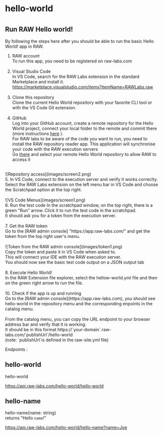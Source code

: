 # hello-world
# 

## Run RAW Hello world!

By following the steps here after you should be able to run the basic Hello World! app in RAW.

1. RAW account<br>
To run this app, you need to be registered on raw-labs.com<br><br>
2. Visual Studio Code<br>
In VS Code, search for the RAW Labs extension in the standard Marketplace and install it.<br>
https://marketplace.visualstudio.com/items?itemName=RAWLabs.raw<br><br>
3. Clone this repository<br>
Clone the current Hello World repository with your favorite CLI tool or with the VS Code Git extension.<br><br> 
4. GitHub<br>
Log into your GitHub account, create a remote repository for the Hello World project, connect your local folder to the remote and commit there (more instructions [here](https://docs.github.com/en/get-started/importing-your-projects-to-github/importing-source-code-to-github/adding-an-existing-project-to-github-using-the-command-line) ).<br>
For RAW labs to be aware of the code you want to run, you need to install the RAW repository reader app. This application will synchronise your code with the RAW execution servers<br>
Go [there](https://github.com/apps/raw-repository-reader) and select your remote Hello World repository to allow RAW to access it
<br>
![Repository access](images/screen2.png)
<br>
5. In VS Code, connect to the execution server and verify it works correclty.<br>
Select the RAW Labs extension on the left menu bar in VS Code and choose the Scratchpad option at the top right.<br>
<br>
![VS Code Menus](images/screen1.png)
<br>
6. Run the test code
In the scratchpad window, on the top right, there is a green "Run" arrow. Click it to run the test code in the scratchpad.<br>
It should ask you for a token from the execution server.<br><br>
7. Get the RAW token<br>
Go to the [RAW admin console] "https://app.raw-labs.com/" and get the token from the top right user's menu.<br>
<br>
![Token from the RAW admin console](images/token1.png)
<br>
Copy the token and paste it in VS Code when asked to.<br>
This will connect your IDE with the RAW execution server.<br>
You should now see the basic test code output on a JSON output tab<br><br>
8. Execute Hello World!<br>
In the RAW Extension file explorer, select the hellow-world.yml file and then on the green right arrow to run the file.<br><br>
10. Check if the app is up and running<br>
Go to the [RAW admin console](https://app.raw-labs.com), you should see hello-world in the repository menu and the corresponding enpoints in the catalog menu.<br><br>
From the catalog menu, you can copy the URL endpoint to your browser address bar and verify that it is working.<br>
It should be in this format https://`your-domain`.raw-labs.com/`publishUrl`/hello-world<br>
(note: `publishUrl`is defined in the raw-site.yml file)
<br>


Endpoints :
## hello-world
hello-world

https://api.raw-labs.com/hello-world/hello-world

## hello-name
hello-name(name: string)<br>
returns "Hello `name`!"

https://api.raw-labs.com/hello-world/hello-name?name=Joe

